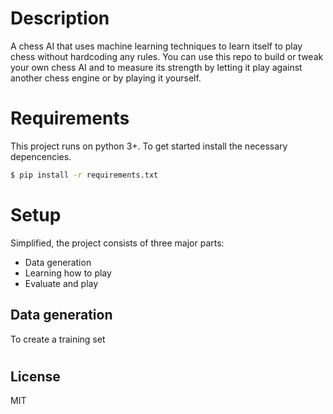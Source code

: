 # Description

A chess AI that uses machine learning techniques to learn itself to play chess without hardcoding any rules.
You can use this repo to build or tweak your own chess AI and to measure its strength by letting it play against another chess engine or by playing it yourself.

# Requirements

This project runs on python 3+.
To get started install the necessary depencencies.

```sh
$ pip install -r requirements.txt
```

# Setup

Simplified, the project consists of three major parts:
- Data generation
- Learning how to play
- Evaluate and play

## Data generation

To create a training set

#
License
----
MIT
